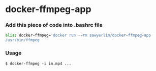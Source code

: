 # docker-ffmpeg-app

### Add this piece of code into .bashrc file

```bash
alias docker-ffmpeg='docker run --rm sawyerlin/docker-ffmpeg-app
/usr/bin/ffmpeg
```

### Usage

    $ docker-ffmpeg -i in.mp4 ...
